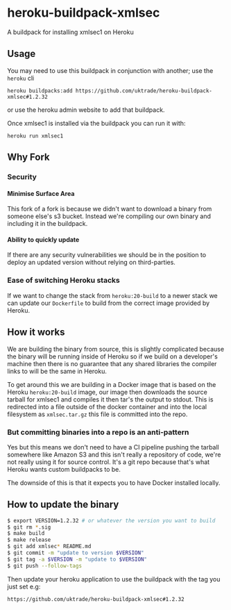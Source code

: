 # heroku-buildpack-xmlsec

A buildpack for installing xmlsec1 on Heroku

## Usage

You may need to use this buildpack in conjunction with another; use the `heroku` cli 

    heroku buildpacks:add https://github.com/uktrade/heroku-buildpack-xmlsec#1.2.32
    
or use the heroku admin website to add that buildpack.


Once xmlsec1 is installed via the buildpack you can run it with:

    heroku run xmlsec1

## Why Fork

### Security

#### Minimise Surface Area

This fork of a fork is because we didn't want to download a binary from someone
else's s3 bucket. Instead we're compiling our own binary and including it in the
buildpack.

#### Ability to quickly update

If there are any security vulnerabilities we should be in the position to deploy
an updated version without relying on third-parties.

### Ease of switching Heroku stacks

If we want to change the stack from `heroku:20-build` to a newer stack we can update our
`Dockerfile` to build from the correct image provided by Heroku.

## How it works

We are building the binary from source, this is slightly complicated because the
binary will be running inside of Heroku so if we build on a developer's machine
then there is no guarantee that any shared libraries the compiler links to will
be the same in Heroku. 

To get around this we are building in a Docker image that is based on the Heroku
`heroku:20-build` image, our image then downloads the source tarball for xmlsec1 and
compiles it then tar's the output to stdout. This is redirected into a file
outside of the docker container and into the local filesystem as `xmlsec.tar.gz`
this file is committed into the repo.

### But committing binaries into a repo is an anti-pattern

Yes but this means we don't need to have a CI pipeline pushing the tarball
somewhere like Amazon S3 and this isn't really a repository of code, we're not
really using it for source control. It's a git repo because that's what Heroku
wants custom buildpacks to be.

The downside of this is that it expects you to have Docker installed locally.


## How to update the binary

```bash
$ export VERSION=1.2.32 # or whatever the version you want to build
$ git rm *.sig
$ make build
$ make release
$ git add xmlsec* README.md
$ git commit -m "update to version $VERSION"
$ git tag -a $VERSION -m "update to $VERSION"
$ git push --follow-tags
```
Then update your heroku application to use the buildpack with the tag you just
set e.g:

    https://github.com/uktrade/heroku-buildpack-xmlsec#1.2.32
